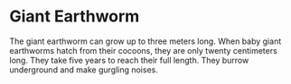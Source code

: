 # Giant Earthworm

The giant earthworm can grow up to three meters long. When baby giant earthworms
hatch from their cocoons, they are only twenty centimeters long. They take five
years to reach their full length. They burrow underground and make gurgling
noises.
